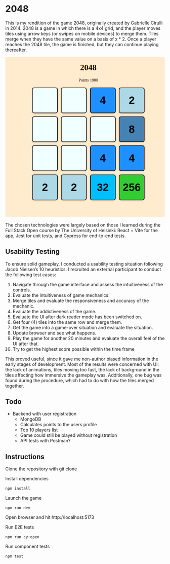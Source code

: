 # 2048

This is my rendition of the game 2048, originally created by Gabrielle Cirulli in 2014. 2048 is a game in which there is a 4x4 grid, and the player moves tiles using arrow keys (or swipes on mobile devices) to merge them. Tiles merge when they have the same value on a basis of x * 2. Once a player reaches the 2048 tile, the game is finished, but they can continue playing thereafter.

![Screencap of the game](/2048-screencap.png)

The chosen technologies were largely based on those I learned during the Full Stack Open course by The University of Helsinki: React + Vite for the app, Jest for unit tests, and Cypress for end-to-end tests.

## Usability Testing

To ensure solid gameplay, I conducted a usability testing situation following Jacob Nielsen’s 10 heuristics. I recruited an external participant to conduct the following test cases:

1. Navigate through the game interface and assess the intuitiveness of the controls.
2. Evaluate the intuitiveness of game mechanics.
3. Merge tiles and evaluate the responsiveness and accuracy of the mechanic.
4. Evaluate the addictiveness of the game.
5. Evaluate the UI after dark reader mode has been switched on.
6. Get four (4) tiles into the same row and merge them.
7. Get the game into a game-over situation and evaluate the situation.
8. Update browser and see what happens.
9. Play the game for another 20 minutes and evaluate the overall feel of the UI
after that.
10. Try to get the highest score possible within the time frame

This proved useful, since it gave me non-author biased information in the early stages of development. Most of the results were concerned with UI: the lack of animations, tiles moving too fast, the lack of background in the tiles affecting how immersive the gameplay was. Additionally, one bug was found during the procedure, which had to do with how the tiles merged together.

## Todo

- Backend with user registration
	- MongoDB
	- Calculates points to the users profile
	- Top 10 players list
	- Game could still be played without registration
	- API tests with Postman?

## Instructions

Clone the repository with git clone

Install dependencies

```
npm install
```

Launch the game

```
npm run dev
```

Open browser and hit http://localhost:5173

Run E2E tests

```
npm run cy:open
```

Run component tests

```
npm test
```
